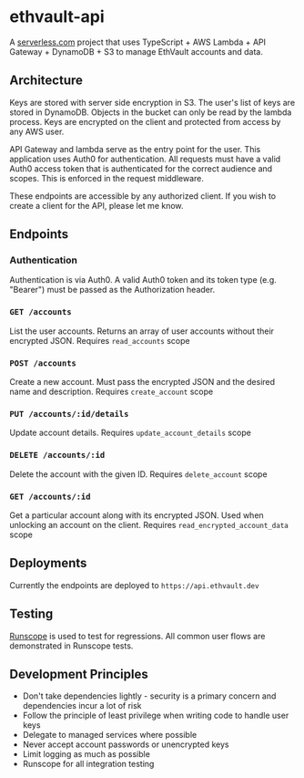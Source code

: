 # ethvault-api

A [serverless.com](https://serverless.com) project that uses TypeScript + AWS Lambda + API Gateway + DynamoDB + S3 
to manage EthVault accounts and data.

## Architecture

Keys are stored with server side encryption in S3. The user's list of keys are stored in DynamoDB. Objects in the bucket
can only be read by the lambda process. Keys are encrypted on the client and protected from access by any AWS user.

API Gateway and lambda serve as the entry point for the user. This application uses Auth0 for authentication. All requests
must have a valid Auth0 access token that is authenticated for the correct audience and scopes. This is enforced in the
request middleware.

These endpoints are accessible by any authorized client. If you wish to create a client for the API, please let me know.

## Endpoints

### Authentication

Authentication is via Auth0. A valid Auth0 token and its token type (e.g. "Bearer") must be passed as the Authorization header.

### `GET /accounts`
 
List the user accounts. Returns an array of user accounts without their encrypted JSON. Requires `read_accounts` scope

### `POST /accounts`

Create a new account. Must pass the encrypted JSON and the desired name and description. Requires `create_account` scope

### `PUT /accounts/:id/details`

Update account details. Requires `update_account_details` scope

### `DELETE /accounts/:id`

Delete the account with the given ID. Requires `delete_account` scope

### `GET /accounts/:id`

Get a particular account along with its encrypted JSON. Used when unlocking an account on the client. Requires `read_encrypted_account_data` scope

## Deployments

Currently the endpoints are deployed to `https://api.ethvault.dev`

## Testing

[Runscope](https://runscope.com) is used to test for regressions. All common user flows are demonstrated in Runscope tests.

## Development Principles

- Don't take dependencies lightly - security is a primary concern and dependencies incur a lot of risk
- Follow the principle of least privilege when writing code to handle user keys
- Delegate to managed services where possible
- Never accept account passwords or unencrypted keys
- Limit logging as much as possible
- Runscope for all integration testing

